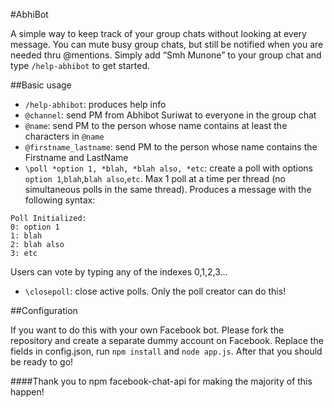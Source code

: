 #AbhiBot

A simple way to keep track of your group chats without looking at every message. You can mute busy group chats, but still be notified when you are needed thru @mentions. Simply add “Smh Munone” to your group chat and type `/help-abhibot` to get started. 

##Basic usage

- `/help-abhibot`: produces help info
- `@channel`: send PM from Abhibot Suriwat to everyone in the group chat
- `@name`: send PM to the person whose name contains at least the characters in `@name`
- `@firstname_lastname`: send PM to the person whose name contains the Firstname and LastName
- `\poll *option 1, *blah, *blah also, *etc`: create a poll with options `option 1`,`blah`,`blah also`,`etc`. Max 1 poll at a time per thread (no simultaneous polls in the same thread). Produces a message with the following syntax: 
```
Poll Initialized:
0: option 1
1: blah
2: blah also
3: etc
```
Users can vote by typing any of the indexes 0,1,2,3...
- `\closepoll`: close active polls. Only the poll creator can do this!

##Configuration

If you want to do this with your own Facebook bot. Please fork the repository and create a separate dummy account on Facebook. Replace the fields in config.json, run `npm install` and `node app.js`. After that you should be ready to go!

####Thank you to npm facebook-chat-api for making the majority of this happen!